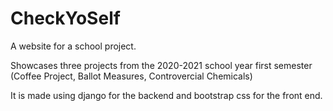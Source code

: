 # CheckYoSelf
A website for a school project.

Showcases three projects from the 2020-2021 school year first semester (Coffee Project, Ballot Measures, Controvercial Chemicals)

It is made using django for the backend and bootstrap css for the front end.
